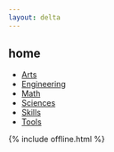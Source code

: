 ```yaml
---
layout: delta
---
```



<p><a href='/clocks/' id="current-time"></a></p>
<p><a href='/calendar/' id="current-date"></a></p>


<h2>home</h2>


- [Arts](/arts/)
- [Engineering](/engineering/)
- [Math](/math)
- [Sciences](/sciences/)
- [Skills](/skills)
- [Tools](/tools/)


{% include offline.html  %}

<script src="/assets/js/moment.min.js"></script>
<script src="/assets/js/datetime.js"></script>

<script>
  show_date_and_time();
</script>

